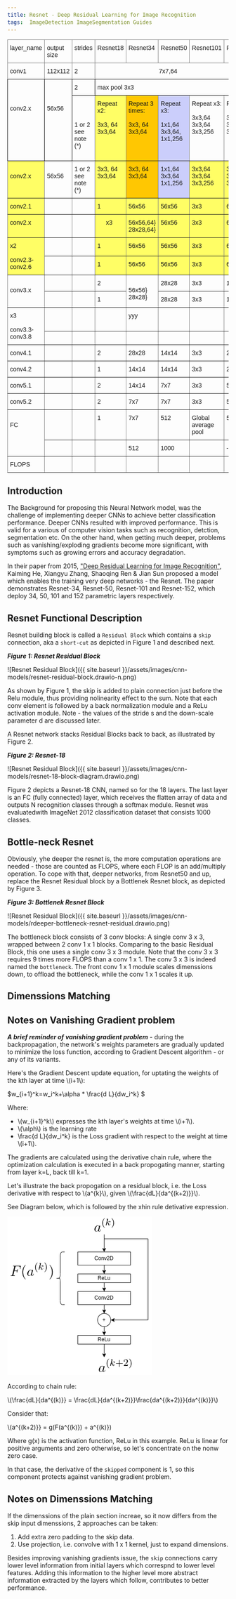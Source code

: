 ```yaml
---
title: Resnet - Deep Residual Learning for Image Recognition
tags:  ImageDetection ImageSegmentation Guides
---
```


<style type="text/css">
.tg  {border-collapse:collapse;border-spacing:0;}
.tg td{border-color:black;border-style:solid;border-width:1px;font-family:Arial, sans-serif;font-size:14px;
  overflow:hidden;padding:10px 5px;word-break:normal;}
.tg th{border-color:black;border-style:solid;border-width:1px;font-family:Arial, sans-serif;font-size:14px;
  font-weight:normal;overflow:hidden;padding:10px 5px;word-break:normal;}
.tg .tg-kusv{background-color:#fffe65;border-color:inherit;text-align:left;vertical-align:top}
.tg .tg-pzl3{background-color:#ffc702;border-color:inherit;text-align:left;vertical-align:top}
.tg .tg-0pky{border-color:inherit;text-align:left;vertical-align:top}
.tg .tg-0lax{text-align:left;vertical-align:top}
.tg .tg-61xu{background-color:#cbcefb;border-color:inherit;text-align:left;vertical-align:top}
</style>
<table class="tg">
<thead>
  <tr>
    <th class="tg-0pky">layer_name</th>
    <th class="tg-0pky">output size</th>
    <th class="tg-0pky">strides</th>
    <th class="tg-0pky">Resnet18</th>
    <th class="tg-0pky">Resnet34</th>
    <th class="tg-0pky">Resnet50</th>
    <th class="tg-0pky">Resnet101</th>
    <th class="tg-0pky">Resnet152</th>
  </tr>
</thead>
<tbody>
  <tr>
    <td class="tg-0pky">conv1</td>
    <td class="tg-0pky">112x112 </td>
    <td class="tg-0pky">2</td>
    <td class="tg-0pky" colspan="5">&nbsp;&nbsp;&nbsp;&nbsp;&nbsp;&nbsp;&nbsp;&nbsp;&nbsp;&nbsp;&nbsp;&nbsp;&nbsp;&nbsp;&nbsp;&nbsp;&nbsp;&nbsp;&nbsp;&nbsp;&nbsp;&nbsp;&nbsp;&nbsp;&nbsp;&nbsp;&nbsp;&nbsp;&nbsp;&nbsp;&nbsp;&nbsp;&nbsp;&nbsp;&nbsp;&nbsp;7x7,64</td>
  </tr>
  <tr>
    <td class="tg-0lax" rowspan="2"><br><br><br>conv2.x<br></td>
    <td class="tg-0lax" rowspan="2"><br><br><br>56x56<br><br><br><br></td>
    <td class="tg-0lax">2</td>
    <td class="tg-0lax" colspan="5">max pool 3x3</td>
  </tr>
  <tr>
    <td class="tg-0pky"><br><br><br>1 or 2 see note (*) <br><br></td>
    <td class="tg-kusv">Repeat  x2:<br><br>3x3, 64<br>3x3,64</td>
    <td class="tg-pzl3">Repeat 3 times:<br><br>3x3, 64<br>3x3,64<br><br></td>
    <td class="tg-61xu">Repeat x3:<br><br>1x1,64 <br>3x3,64,<br>1x1,256</td>
    <td class="tg-0pky">Repeat x3:<br><br>3x3,64<br>3x3,64<br>3x3,256<br></td>
    <td class="tg-0pky">Repeat x3:<br><br>3x3,64<br>3x3,64<br>3x3,256</td>
  </tr>
  <tr>
    <td class="tg-kusv"><br>conv2.x<br></td>
    <td class="tg-0pky"><br>56x56</td>
    <td class="tg-0pky">1 or 2 see note (*) <br></td>
    <td class="tg-kusv">3x3, 64<br>3x3,64</td>
    <td class="tg-pzl3">3x3, 64<br>3x3,64</td>
    <td class="tg-61xu">1x1,64 <br>3x3,64    <br>1x1,256<br></td>
    <td class="tg-kusv">3x3,64<br>3x3,64<br>3x3,256</td>
    <td class="tg-kusv"> 3x3,64<br>3x3,64<br>3x3,256</td>
  </tr>
  <tr>
    <td class="tg-kusv">conv2.1</td>
    <td class="tg-0pky"></td>
    <td class="tg-0pky"></td>
    <td class="tg-kusv">1</td>
    <td class="tg-kusv">56x56</td>
    <td class="tg-kusv">56x56</td>
    <td class="tg-kusv">3x3</td>
    <td class="tg-kusv">64</td>
  </tr>
  <tr>
    <td class="tg-kusv">conv2.x</td>
    <td class="tg-0pky"></td>
    <td class="tg-0pky"></td>
    <td class="tg-kusv">&nbsp;&nbsp;&nbsp;&nbsp;&nbsp;x3<br></td>
    <td class="tg-kusv">56x56,64}<br>28x28,64}</td>
    <td class="tg-kusv">56x56</td>
    <td class="tg-kusv">3x3</td>
    <td class="tg-kusv">64</td>
  </tr>
  <tr>
    <td class="tg-kusv" rowspan="2">x2<br><br>conv2.3-conv2.6</td>
    <td class="tg-0pky"></td>
    <td class="tg-0pky"></td>
    <td class="tg-kusv">1</td>
    <td class="tg-kusv">56x56</td>
    <td class="tg-kusv">56x56</td>
    <td class="tg-kusv">3x3</td>
    <td class="tg-kusv">64</td>
  </tr>
  <tr>
    <td class="tg-0pky"></td>
    <td class="tg-0pky"></td>
    <td class="tg-kusv">1</td>
    <td class="tg-kusv">56x56<br></td>
    <td class="tg-kusv">56x56</td>
    <td class="tg-kusv">3x3</td>
    <td class="tg-kusv">64</td>
  </tr>
  <tr>
    <td class="tg-0pky" rowspan="2"><br>conv3.x<br></td>
    <td class="tg-0pky"></td>
    <td class="tg-0pky"></td>
    <td class="tg-0pky">2</td>
    <td class="tg-0pky" rowspan="2"><br>56x56}<br>28x28}</td>
    <td class="tg-0pky">28x28</td>
    <td class="tg-0pky">3x3</td>
    <td class="tg-0pky">128</td>
  </tr>
  <tr>
    <td class="tg-0pky"></td>
    <td class="tg-0pky"></td>
    <td class="tg-0pky">1</td>
    <td class="tg-0pky">28x28</td>
    <td class="tg-0pky">3x3</td>
    <td class="tg-0pky">128</td>
  </tr>
  <tr>
    <td class="tg-0pky" rowspan="2">x3<br><br>conv3.3-conv3.8</td>
    <td class="tg-0pky"></td>
    <td class="tg-0pky"></td>
    <td class="tg-0pky"></td>
    <td class="tg-0pky">yyy</td>
    <td class="tg-0pky"></td>
    <td class="tg-0pky"></td>
    <td class="tg-0pky"></td>
  </tr>
  <tr>
    <td class="tg-0pky"></td>
    <td class="tg-0pky"></td>
    <td class="tg-0pky"></td>
    <td class="tg-0pky"></td>
    <td class="tg-0pky"></td>
    <td class="tg-0pky"></td>
    <td class="tg-0pky"></td>
  </tr>
  <tr>
    <td class="tg-0pky">conv4.1</td>
    <td class="tg-0pky"></td>
    <td class="tg-0pky"></td>
    <td class="tg-0pky">2</td>
    <td class="tg-0pky">28x28</td>
    <td class="tg-0pky">14x14</td>
    <td class="tg-0pky">3x3</td>
    <td class="tg-0pky">256</td>
  </tr>
  <tr>
    <td class="tg-0pky">conv4.2</td>
    <td class="tg-0pky"></td>
    <td class="tg-0pky"></td>
    <td class="tg-0pky">1</td>
    <td class="tg-0pky">14x14</td>
    <td class="tg-0pky">14x14</td>
    <td class="tg-0pky">3x3</td>
    <td class="tg-0pky">256</td>
  </tr>
  <tr>
    <td class="tg-0pky">conv5.1</td>
    <td class="tg-0pky"></td>
    <td class="tg-0pky"></td>
    <td class="tg-0pky">2</td>
    <td class="tg-0pky">14x14</td>
    <td class="tg-0pky">7x7</td>
    <td class="tg-0pky">3x3</td>
    <td class="tg-0pky">512</td>
  </tr>
  <tr>
    <td class="tg-0pky">conv5.2</td>
    <td class="tg-0pky"></td>
    <td class="tg-0pky"></td>
    <td class="tg-0pky">2</td>
    <td class="tg-0pky">7x7</td>
    <td class="tg-0pky">7x7</td>
    <td class="tg-0pky">3x3</td>
    <td class="tg-0pky">512</td>
  </tr>
  <tr>
    <td class="tg-0pky" rowspan="2"><br>FC</td>
    <td class="tg-0pky"></td>
    <td class="tg-0pky"></td>
    <td class="tg-0pky">1</td>
    <td class="tg-0pky">7x7</td>
    <td class="tg-0pky">512</td>
    <td class="tg-0pky">Global<br>average pool<br></td>
    <td class="tg-0pky">512</td>
  </tr>
  <tr>
    <td class="tg-0pky"></td>
    <td class="tg-0pky"></td>
    <td class="tg-0pky"></td>
    <td class="tg-0pky">512</td>
    <td class="tg-0pky">1000</td>
    <td class="tg-0pky"></td>
    <td class="tg-0pky">-</td>
  </tr>
  <tr>
    <td class="tg-0pky">FLOPS</td>
    <td class="tg-0pky"></td>
    <td class="tg-0pky"></td>
    <td class="tg-0pky"></td>
    <td class="tg-0pky"></td>
    <td class="tg-0pky"></td>
    <td class="tg-0pky"></td>
    <td class="tg-0pky"></td>
  </tr>
</tbody>
</table>

## Introduction

The Background for proposing this Neural Network model, was the challenge of implementing deeper CNNs to achieve better classification performance. Deeper CNNs resulted with improved performance. This is valid for a various of computer vision tasks such as recognition, detction, segmentation etc. On the other hand, when getting much deeper, problems such as vanishing/exploding gradients become more significant, with symptoms such as growing errors and accuracy degradation. 

In their paper from 2015, ["Deep Residual Learning for Image Recognition"](https://arxiv.org/abs/1512.03385), Kaiming He, Xiangyu Zhang, Shaoqing Ren & Jian Sun proposed a model which enables the training very deep networks - the Resnet. The paper demonstrates Resnet-34, Resnet-50, Resnet-101 and Resnet-152, which deploy 34, 50, 101 and 152 parametric layers respectively.

## Resnet Functional Description

Resnet building block is called a `Residual Block` which contains a `skip` connection, aka a `short-cut` as depicted in Figure 1 and described next.



***Figure 1: Resnet Residual Block***

![Resnet Residual Block]({{ site.baseurl }}/assets/images/cnn-models/resnet-residual-block.drawio-n.png)




As shown by Figure 1, the skip is added to plain connection just before the Relu module, thus providing nolinearity effect to the sum. Note that each conv element is followed by a back normalization module and a ReLu activation module.
Note - the values of the stride s and the down-scale parameter d are discussed later.

A Resnet network stacks Residual Blocks back to back, as illustrated by Figure 2. 

***Figure 2: Resnet-18***

![Resnet Residual Block]({{ site.baseurl }}/assets/images/cnn-models/resnet-18-block-diagram.drawio.png)


Figure 2 depicts a Resnet-18 CNN, named so for the 18 layers. The last layer is an FC (fully connected) layer, which receives the flatten array of data and outputs N recognition classes through a softmax module. Resnet was evaluatedwith ImageNet 2012 classification dataset that consists 1000 classes.


## Bottle-neck Resnet

Obviously, yhe deeper the resnet is, the more computation operations are needed - those are counted as FLOPS, where each FLOP is an add/multiply operation.
To cope with that, deeper networks, from Resnet50 and up, replace the Resnet Residual block by a Bottlenek Resnet block, as depicted by Figure 3.


***Figure 3: Bottlenek Resnet Block***

![Resnet Residual Block]({{ site.baseurl }}/assets/images/cnn-models/rdeeper-bottleneck-resnet-residual.drawio.png)

The bottleneck block consists of 3 conv blocks: A single conv 3 x 3, wrapped between 2 conv 1 x 1 blocks. Comparing to the basic Residual Block, this one uses a single conv 3 x 3 module. Note that the conv 3 x 3 requires 9 times more FLOPS than a conv 1 x 1. The conv 3 x 3 is indeed named the `bottleneck`. The front conv 1 x 1 module scales dimenssions down, to offload the bottleneck, while the conv 1 x 1 scales it up.





## Dimenssions Matching






## Notes on Vanishing Gradient problem

***A brief reminder of vanishing gradient problem*** - during the backpropagation, the network's weights parameters are gradually updated to minimize the loss function, according to Gradient Descent algorithm - or any of its variants.

Here's the Gradient Descent update equation, for uptating the weights of the kth layer at time \\(i+1\\):

$w_{i+1}^k=w_i^k+\alpha * \frac{d L}{dw_i^k} $


Where:

- \\(w_{i+1}^k\\) expresses the kth layer's weights at time \\(i+1\\).
- \\(\alph\\) is the learning rate
- \frac{d L}{dw_i^k} is the Loss gradient with respect to the weight at time \\(i+1\\).


The gradients are calculated using the derivative chain rule, where the optimization calculation is executed in a back propogating manner, starting from layer k=L, back till k=1. 

Let's illustrate the back propogation on a residual block, i.e. the Loss derivative with respect to \\(a^{k}\\), given \\(\frac{dL}{da^{(k+2)}}\\). 

See Diagram below, which is followed by the xhin rule detivative expression.

![Resnet Residual Block](https://github.com/ronen-halevy/ronen-halevy.github.io/blob/master/assets/images/cnn-models/chain-rule-resnet-stack-of-residual-block.drawio.png)

According to chain rule:

\\(\frac{dL}{da^{(k)}} =  \frac{dL}{da^{(k+2)}}\frac{da^{(k+2)}}{da^{(k)}}\\)

Consider that:

\\(a^{(k+2)}} =  g(F(a^{(k)}) +  a^{(k)})


Where g(x) is the activation function, ReLu in this example. ReLu is linear for positive arguments and zero otherwise, so let's concentrate on the nonw zero case.

In that case, the derivative of the `skipped` component is 1, so this component protects against vanishing gradient problem.

## Notes on Dimenssions Matching

If the dimenssions of the plain section increae, so it now differs from the skip input dimenssions, 2 approaches can be taken:
1. Add extra zero padding to the skip data.
2. Use projection, i.e. convolve with 1 x 1 kernel, just to expand dimensions.

Besides improving vanishing gradients issue, the `skip` connections carry lower level information from initial layers which correspnd to lower level features. 
Adding this information to the higher level more abstract information extracted by the layers which follow, contributes to better performance.
